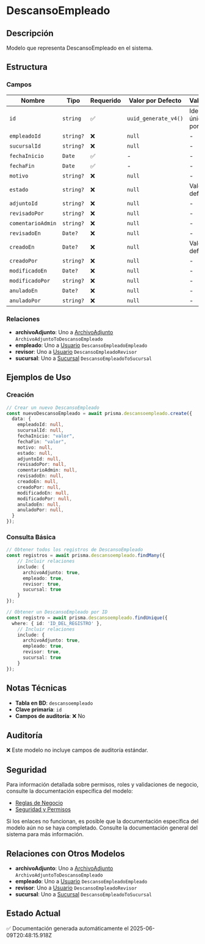 # DescansoEmpleado

## Descripción
Modelo que representa DescansoEmpleado en el sistema.

## Estructura

### Campos

| Nombre | Tipo | Requerido | Valor por Defecto | Validaciones | Descripción |
|--------|------|-----------|-------------------|--------------|-------------|
| `id` | `string` | ✅ | `uuid_generate_v4()` | Identificador único, Valor por defecto |  |
| `empleadoId` | `string?` | ❌ | `null` | - |  |
| `sucursalId` | `string?` | ❌ | `null` | - |  |
| `fechaInicio` | `Date` | ✅ | - | - |  |
| `fechaFin` | `Date` | ✅ | - | - |  |
| `motivo` | `string?` | ❌ | `null` | - |  |
| `estado` | `string?` | ❌ | `null` | Valor por defecto |  |
| `adjuntoId` | `string?` | ❌ | `null` | - |  |
| `revisadoPor` | `string?` | ❌ | `null` | - |  |
| `comentarioAdmin` | `string?` | ❌ | `null` | - |  |
| `revisadoEn` | `Date?` | ❌ | `null` | - |  |
| `creadoEn` | `Date?` | ❌ | `null` | Valor por defecto |  |
| `creadoPor` | `string?` | ❌ | `null` | - |  |
| `modificadoEn` | `Date?` | ❌ | `null` | - |  |
| `modificadoPor` | `string?` | ❌ | `null` | - |  |
| `anuladoEn` | `Date?` | ❌ | `null` | - |  |
| `anuladoPor` | `string?` | ❌ | `null` | - |  |

### Relaciones

- **archivoAdjunto**: Uno a [ArchivoAdjunto](./archivoadjunto.md) `ArchivoAdjuntoToDescansoEmpleado`
- **empleado**: Uno a [Usuario](./usuario.md) `DescansoEmpleadoEmpleado`
- **revisor**: Uno a [Usuario](./usuario.md) `DescansoEmpleadoRevisor`
- **sucursal**: Uno a [Sucursal](./sucursal.md) `DescansoEmpleadoToSucursal`

## Ejemplos de Uso

### Creación

```typescript
// Crear un nuevo DescansoEmpleado
const nuevoDescansoEmpleado = await prisma.descansoempleado.create({
  data: {
    empleadoId: null,
    sucursalId: null,
    fechaInicio: "valor",
    fechaFin: "valor",
    motivo: null,
    estado: null,
    adjuntoId: null,
    revisadoPor: null,
    comentarioAdmin: null,
    revisadoEn: null,
    creadoEn: null,
    creadoPor: null,
    modificadoEn: null,
    modificadoPor: null,
    anuladoEn: null,
    anuladoPor: null,
  }
});
```

### Consulta Básica

```typescript
// Obtener todos los registros de DescansoEmpleado
const registros = await prisma.descansoempleado.findMany({
    // Incluir relaciones
    include: {
      archivoAdjunto: true,
      empleado: true,
      revisor: true,
      sucursal: true
    }
});

// Obtener un DescansoEmpleado por ID
const registro = await prisma.descansoempleado.findUnique({
  where: { id: 'ID_DEL_REGISTRO' },
    // Incluir relaciones
    include: {
      archivoAdjunto: true,
      empleado: true,
      revisor: true,
      sucursal: true
    }
});
```

## Notas Técnicas

- **Tabla en BD**: `descansoempleado`
- **Clave primaria**: `id`
- **Campos de auditoría**: ❌ No

## Auditoría

❌ Este modelo no incluye campos de auditoría estándar.

## Seguridad

Para información detallada sobre permisos, roles y validaciones de negocio, consulte la documentación específica del modelo:

- [Reglas de Negocio](./descansoempleado/reglas_negocio.md)
- [Seguridad y Permisos](./descansoempleado/seguridad.md)

Si los enlaces no funcionan, es posible que la documentación específica del modelo aún no se haya completado. Consulte la documentación general del sistema para más información.

## Relaciones con Otros Modelos

- **archivoAdjunto**: Uno a [ArchivoAdjunto](./archivoadjunto.md) `ArchivoAdjuntoToDescansoEmpleado`
- **empleado**: Uno a [Usuario](./usuario.md) `DescansoEmpleadoEmpleado`
- **revisor**: Uno a [Usuario](./usuario.md) `DescansoEmpleadoRevisor`
- **sucursal**: Uno a [Sucursal](./sucursal.md) `DescansoEmpleadoToSucursal`

## Estado Actual

✅ Documentación generada automáticamente el 2025-06-09T20:48:15.918Z
